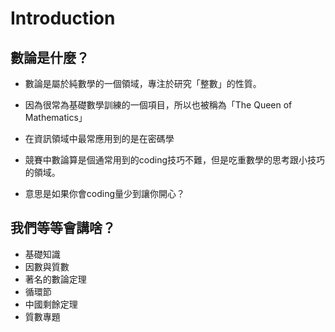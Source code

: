 # Introduction

## 數論是什麼？

- 數論是屬於純數學的一個領域，專注於研究「整數」的性質。

- 因為很常為基礎數學訓練的一個項目，所以也被稱為「The Queen of Mathematics」

- 在資訊領域中最常應用到的是在密碼學

- 競賽中數論算是個通常用到的coding技巧不難，但是吃重數學的思考跟小技巧的領域。
	
- 意思是如果你會coding量少到讓你開心？


## 我們等等會講啥？

- 基礎知識
- 因數與質數
- 著名的數論定理
- 循環節
- 中國剩餘定理
- 質數專題

